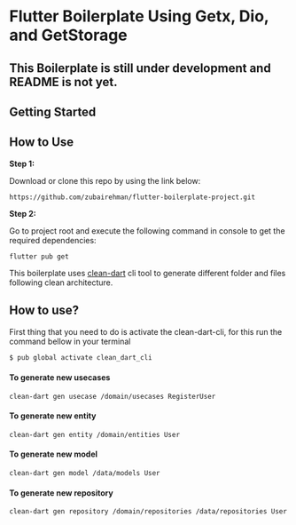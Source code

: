 # Flutter Boilerplate Using Getx, Dio, and GetStorage
## This Boilerplate is still under development and README is not yet.

## Getting Started


## How to Use 

**Step 1:**

Download or clone this repo by using the link below:

```
https://github.com/zubairehman/flutter-boilerplate-project.git
```

**Step 2:**

Go to project root and execute the following command in console to get the required dependencies: 

```
flutter pub get 
```

This boilerplate uses [clean-dart](https://github.com/aghyad97/clean-dart-cli) cli tool to generate different folder and files following clean architecture. 
## How to use?

First thing that you need to do is activate the clean-dart-cli, for this run the command bellow in your terminal

```dart
$ pub global activate clean_dart_cli
```

#### To generate new usecases
```
clean-dart gen usecase /domain/usecases RegisterUser
```

#### To generate new entity 
```
clean-dart gen entity /domain/entities User
```

#### To generate new model 
```
clean-dart gen model /data/models User
```

#### To generate new repository 
```
clean-dart gen repository /domain/repositories /data/repositories User
```